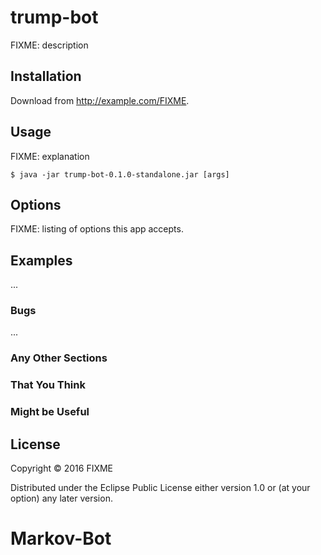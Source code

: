 # trump-bot

FIXME: description

## Installation

Download from http://example.com/FIXME.

## Usage

FIXME: explanation

    $ java -jar trump-bot-0.1.0-standalone.jar [args]

## Options

FIXME: listing of options this app accepts.

## Examples

...

### Bugs

...

### Any Other Sections
### That You Think
### Might be Useful

## License

Copyright © 2016 FIXME

Distributed under the Eclipse Public License either version 1.0 or (at
your option) any later version.
# Markov-Bot

